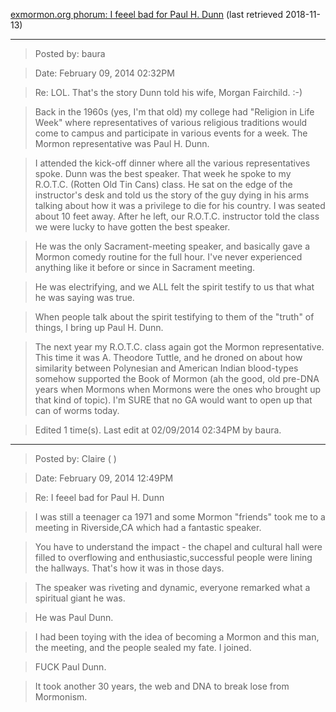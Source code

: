 
[exmormon.org phorum: I feeel bad for Paul H. Dunn](https://www.exmormon.org/phorum/read.php?2,1164535,1164542) (last retrieved 2018-11-13)

---

> Posted by: baura

> Date: February 09, 2014 02:32PM

> Re: LOL. That's the story Dunn told his wife, Morgan Fairchild. :-)

> Back in the 1960s (yes, I'm that old) my college had "Religion in Life Week" where representatives of various religious traditions would come to campus and participate in various events for a week. The Mormon representative was Paul H. Dunn.

> I attended the kick-off dinner where all the various representatives spoke. Dunn was the best speaker. That week he spoke to my R.O.T.C. (Rotten Old Tin Cans) class. He sat on the edge of the instructor's desk and told us the story of the guy dying in his arms talking about how it was a privilege to die for his country. I was seated about 10 feet away. After he left, our R.O.T.C. instructor told the class we were lucky to have gotten the best speaker.

> He was the only Sacrament-meeting speaker, and basically gave a Mormon comedy routine for the full hour. I've never experienced anything like it before or since in Sacrament meeting.

> He was electrifying, and we ALL felt the spirit testify to us that what he was saying was true.

> When people talk about the spirit testifying to them of the "truth" of things, I bring up Paul H. Dunn.

> The next year my R.O.T.C. class again got the Mormon representative. This time it was A. Theodore Tuttle, and he droned on about how similarity between Polynesian and American Indian blood-types somehow supported the Book of Mormon (ah the good, old pre-DNA years when Mormons when Mormons were the ones who brought up that kind of topic). I'm SURE that no GA would want to open up that can of worms today.

> Edited 1 time(s). Last edit at 02/09/2014 02:34PM by baura.

---

> Posted by: Claire ( )

> Date: February 09, 2014 12:49PM

> Re: I feeel bad for Paul H. Dunn

> I was still a teenager ca 1971 and some Mormon "friends" took me to a meeting in Riverside,CA which had a fantastic speaker.

> You have to understand the impact - the chapel and cultural hall were filled to overflowing and enthusiastic,successful people were lining the hallways.  That's how it was in those days.

> The speaker was riveting and dynamic, everyone remarked what a spiritual giant he was.

> He was Paul Dunn.

> I had been toying with the idea of becoming a Mormon and this man, the meeting, and the people sealed my fate. I joined.

> FUCK Paul Dunn.

> It took another 30 years, the web and DNA to break lose from Mormonism.
